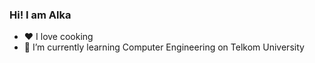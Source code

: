 ### Hi! I am Alka

- ❤  I love cooking
- 🌱 I’m currently learning Computer Engineering on Telkom University
